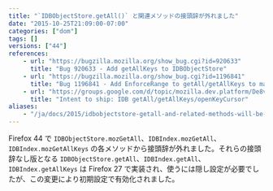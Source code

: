 ```yaml
---
title: "`IDBObjectStore.getAll()` と関連メソッドの接頭辞が外れました"
date: "2015-10-25T21:09:00-07:00"
categories: ["dom"]
tags: []
versions: ["44"]
references:
    - url: "https://bugzilla.mozilla.org/show_bug.cgi?id=920633"
      title: "Bug 920633 - Add getAllKeys to IDBObjectStore"
    - url: "https://bugzilla.mozilla.org/show_bug.cgi?id=1196841"
      title: "Bug 1196841 - Add EnforceRange to getAll/getAllKeys to match the spec, and expose them unconditionally"
    - url: "https://groups.google.com/d/topic/mozilla.dev.platform/De8vLz23Yao/discussion"
      title: "Intent to ship: IDB getAll/getAllKeys/openKeyCursor"
aliases:
    - "/ja/docs/2015/idbobjectstore-getall-and-related-methods-will-be-unprefixed/"
---
```

Firefox 44 で `IDBObjectStore.mozGetAll`、`IDBIndex.mozGetAll`、`IDBIndex.mozGetAllKeys` の各メソッドから接頭辞が外れました。それらの接頭辞なし版となる `IDBObjectStore.getAll`、`IDBIndex.getAll`、`IDBIndex.getAllKeys` は Firefox 27 で実装され、使うには隠し設定が必要でしたが、この変更により初期設定で有効化されました。
